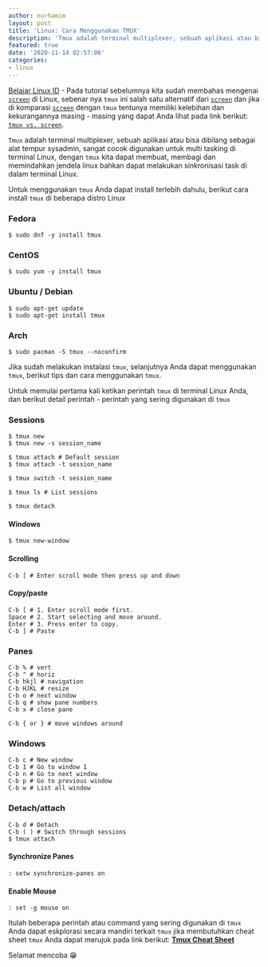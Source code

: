 ```yaml
---
author: nurhamim
layout: post
title: 'Linux: Cara Menggunakan TMUX'
description: 'Tmux adalah terminal multiplexer, sebuah aplikasi atau bisa dibilang sebagai alat tempur sysadmin, sangat cocok digunakan untuk multi tasking di terminal Linux, dengan `tmux` kita dapat membuat, membagi dan memindahkan jendela linux bahkan dapat melakukan sinkronisasi task di dalam terminal Linux'
featured: true
date: '2020-11-14 02:57:06'
categories:
- linux
---
```


[Belajar Linux ID](/) - Pada tutorial sebelumnya kita sudah membahas mengenai [`screen`](/linux-cara-menggunakan-command-screen/) di Linux, sebenar nya `tmux` ini salah satu alternatif dari [`screen`](/linux-cara-menggunakan-command-screen/) dan jika di komparasi [`screen`](/linux-cara-menggunakan-command-screen/) dengan `tmux` tentunya memiliki kelebihan dan kekurangannya masing - masing yang dapat Anda lihat pada link berikut: [`tmux vs. screen`](https://superuser.com/questions/236158/tmux-vs-screen).

`Tmux` adalah terminal multiplexer, sebuah aplikasi atau bisa dibilang sebagai alat tempur sysadmin, sangat cocok digunakan untuk multi tasking di terminal Linux, dengan `tmux` kita dapat membuat, membagi dan memindahkan jendela linux bahkan dapat melakukan sinkronisasi task di dalam terminal Linux.

<!--kg-card-begin: html--><script async src="https://pagead2.googlesyndication.com/pagead/js/adsbygoogle.js"></script><ins class="adsbygoogle" style="display:block; text-align:center;" data-ad-layout="in-article" data-ad-format="fluid" data-ad-client="ca-pub-1515372853161377" data-ad-slot="1986938311"></ins><script>
     (adsbygoogle = window.adsbygoogle || []).push({});
</script><!--kg-card-end: html-->

Untuk menggunakan `tmux` Anda dapat install terlebih dahulu, berikut cara install `tmux` di beberapa distro Linux

<!--kg-card-begin: markdown-->
### Fedora

    $ sudo dnf -y install tmux

### CentOS

    $ sudo yum -y install tmux

### Ubuntu / Debian

    $ sudo apt-get update
    $ sudo apt-get install tmux

### Arch

    $ sudo pacman -S tmux --noconfirm

<!--kg-card-end: markdown-->

Jika sudah melakukan instalasi `tmux`, selanjutnya Anda dapat menggunakan `tmux`, berikut tips dan cara menggunakan `tmux`.

Untuk memulai pertama kali ketikan perintah `tmux` di terminal Linux Anda, dan berikut detail perintah - perintah yang sering digunakan di `tmux`

### Sessions
<!--kg-card-begin: markdown-->

    $ tmux new
    $ tmux new -s session_name 
    
    $ tmux attach # Default session
    $ tmux attach -t session_name
    
    $ tmux switch -t session_name
    
    $ tmux ls # List sessions
    
    $ tmux detach

<!--kg-card-end: markdown-->
#### Windows
<!--kg-card-begin: markdown-->

    $ tmux new-window

<!--kg-card-end: markdown-->
#### Scrolling
<!--kg-card-begin: markdown-->

    C-b [ # Enter scroll mode then press up and down

<!--kg-card-end: markdown-->
#### Copy/paste
<!--kg-card-begin: markdown-->

    C-b [ # 1. Enter scroll mode first.
    Space # 2. Start selecting and move around.
    Enter # 3. Press enter to copy.
    C-b ] # Paste

<!--kg-card-end: markdown-->
### Panes
<!--kg-card-begin: markdown-->

    C-b % # vert
    C-b " # horiz
    C-b hkjl # navigation
    C-b HJKL # resize
    C-b o # next window
    C-b q # show pane numbers
    C-b x # close pane
    
    C-b { or } # move windows around

<!--kg-card-end: markdown-->
### Windows
<!--kg-card-begin: markdown-->

    C-b c # New window
    C-b 1 # Go to window 1
    C-b n # Go to next window
    C-b p # Go to previous window
    C-b w # List all window

<!--kg-card-end: markdown-->
### Detach/attach
<!--kg-card-begin: markdown-->

    C-b d # Detach
    C-b ( ) # Switch through sessions
    $ tmux attach

<!--kg-card-end: markdown-->
#### Synchronize Panes
<!--kg-card-begin: markdown-->

    : setw synchronize-panes on

<!--kg-card-end: markdown--><!--kg-card-begin: html--><script async src="https://pagead2.googlesyndication.com/pagead/js/adsbygoogle.js"></script><ins class="adsbygoogle" style="display:block; text-align:center;" data-ad-layout="in-article" data-ad-format="fluid" data-ad-client="ca-pub-1515372853161377" data-ad-slot="1986938311"></ins><script>
     (adsbygoogle = window.adsbygoogle || []).push({});
</script><!--kg-card-end: html-->
#### Enable Mouse
<!--kg-card-begin: markdown-->

    : set -g mouse on

<!--kg-card-end: markdown-->

Itulah beberapa perintah atau command yang sering digunakan di `tmux` Anda dapat eskplorasi secara mandiri terkait `tmux` jika membutuhkan cheat sheet `tmux` Anda dapat merujuk pada link berikut: **[Tmux Cheat Sheet](https://tmuxcheatsheet.com/)**

Selamat mencoba 😁

<!--kg-card-begin: html--><script async src="https://pagead2.googlesyndication.com/pagead/js/adsbygoogle.js"></script><ins class="adsbygoogle" style="display:block; text-align:center;" data-ad-layout="in-article" data-ad-format="fluid" data-ad-client="ca-pub-1515372853161377" data-ad-slot="1986938311"></ins><script>
     (adsbygoogle = window.adsbygoogle || []).push({});
</script><!--kg-card-end: html-->